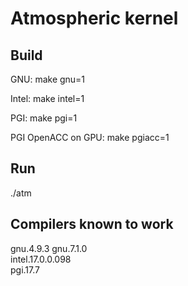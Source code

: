 # Atmospheric kernel 

## Build

GNU:
make gnu=1 

Intel:
make intel=1

PGI:
make pgi=1

PGI OpenACC on GPU: 
make pgiacc=1

## Run
./atm

## Compilers known to work
gnu.4.9.3 
gnu.7.1.0  
intel.17.0.0.098  
pgi.17.7 
